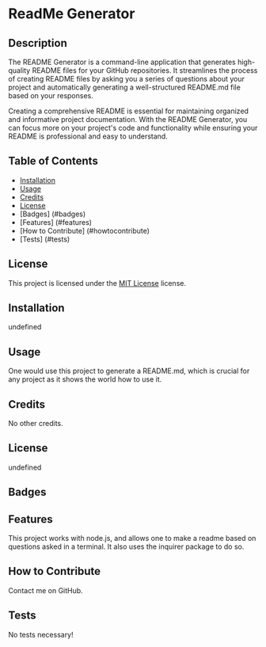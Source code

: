 # ReadMe Generator

  ## Description
  
  The README Generator is a command-line application that generates high-quality README files for your GitHub repositories. It streamlines the process of creating README files by asking you a series of questions about your project and automatically generating a well-structured README.md file based on your responses.
  
  Creating a comprehensive README is essential for maintaining organized and informative project documentation. With the README Generator, you can focus more on your project's code and functionality while ensuring your README is professional and easy to understand.
  
  ## Table of Contents 
  - [Installation](#installation)
  - [Usage](#usage)
  - [Credits](#credits)
  - [License](#license)
  - [Badges] (#badges)
  - [Features] (#features)
  - [How to Contribute] (#howtocontribute)
  - [Tests] (#tests)
  
  ## License

This project is licensed under the [MIT License]() license.

  ## Installation

  undefined

  ## Usage
  
  One would use this project to generate a README.md, which is crucial for any project as it shows the world how to use it.

  ## Credits

  No other credits.

  ## License
  
  undefined

  ## Badges
  
  

  ## Features
  
  This project works with node.js, and allows one to make a readme based on questions asked in a terminal. It also uses the inquirer package to do so.

  ## How to Contribute
  
  Contact me on GitHub.

  ## Tests

  No tests necessary!
